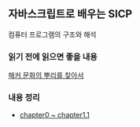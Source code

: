## 자바스크립트로 배우는 SICP
컴퓨터 프로그램의 구조와 해석

### 읽기 전에 읽으면 좋을 내용
[해커 문화의 뿌리를 찾아서](https://github.com/black7375/ReadabilityDocs/blob/master/%ED%95%B4%EC%BB%A4%20%EB%AC%B8%ED%99%94%EC%9D%98%20%EB%BF%8C%EB%A6%AC%EB%A5%BC%20%EC%B0%BE%EC%95%84%EC%84%9C/README.md
)

### 내용 정리
- [chapter0 ~ chapter1.1](https://github.com/jayjeong8/SICP-JS/blob/main/contents/chapter0~chapter1_1.md)